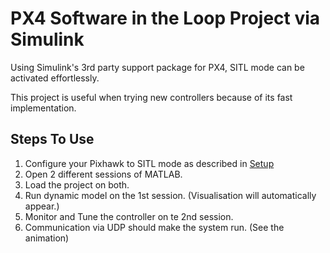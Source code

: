 # PX4 Software in the Loop Project via Simulink

Using Simulink's 3rd party support package for PX4, SITL mode can be activated effortlessly.

This project is useful when trying new controllers because of its fast implementation.


## Steps To Use

1. Configure your Pixhawk to SITL mode as described in [Setup](https://www.mathworks.com/help/uav/px4/ref/simulator-plant-model-example.html)
2. Open 2 different sessions of MATLAB.
2. Load the project on both.
3. Run dynamic model on the 1st session. (Visualisation will automatically appear.)
4. Monitor and Tune the controller on te 2nd session.
5. Communication via UDP should make the system run. (See the animation)